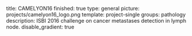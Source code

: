 title: CAMELYON16
finished: true
type: general
picture: projects/camelyon16_logo.png
template: project-single
groups: pathology
description: ISBI 2016 challenge on cancer metastases detection in lymph node.
disable_gradient: true
